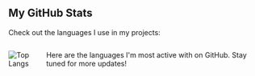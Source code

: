 <h2>My GitHub Stats</h2>
<p>Check out the languages I use in my projects:</p>

<div style="display: flex; align-items: center;">
  <img src="https://github-readme-stats.vercel.app/api/top-langs/?username=SleepyFish-YT&count_private=true&include_all_commits=false&card_width=100&title_color=EEEEEE&line_height=27&text_color=DDDDDD&bg_color=282828" alt="Top Langs" />
  <p style="margin-left: 10px;">Here are the languages I'm most active with on GitHub. Stay tuned for more updates!</p>
</div>
